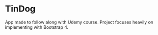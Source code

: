 # TinDog

App made to follow along with Udemy course. Project focuses heavily on implementing with Bootstrap 4.
